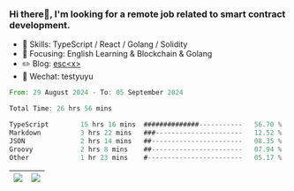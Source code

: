 ### Hi there👋, I'm looking for a remote job related to smart contract development.


- 🔨 Skills: TypeScript / React / Golang / Solidity
- 🎯 Focusing: English Learning & Blockchain & Golang
- ✏️ Blog: [esc\<x\>](https://escx.github.io)
- 💬 Wechat: testyuyu


<!--START_SECTION:waka-->

```rust
From: 29 August 2024 - To: 05 September 2024

Total Time: 26 hrs 56 mins

TypeScript        15 hrs 16 mins  ##############-----------   56.70 %
Markdown          3 hrs 22 mins   ###----------------------   12.52 %
JSON              2 hrs 14 mins   ##-----------------------   08.35 %
Groovy            2 hrs 8 mins    ##-----------------------   07.94 %
Other             1 hr 23 mins    #------------------------   05.17 %
```

<!--END_SECTION:waka-->


| <img align="center" src="https://github-readme-stats.vercel.app/api/?username=escX&show_icons=true&theme=buefy&hide_border=true&card_width=500" /> | <img align="center" src="https://github-readme-stats.vercel.app/api/top-langs/?username=escX&layout=compact&theme=buefy&hide_border=true&card_width=500" /> |
| ------------- | ------------- |

